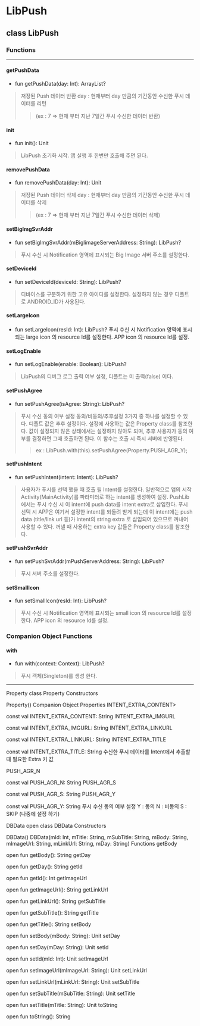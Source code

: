 LibPush
==========
## class LibPush
### Functions <hr/>
#### getPushData
* fun getPushData(day: Int): ArrayList<DBData>?
>저장된 Push 데이터 반환 day : 현재부터 day 만큼의 기간동안 수신한 푸시 데이터를 리턴 
>>(ex : 7 => 현재 부터 지난 7일간 푸시 수신한 데이터 반환)

#### init
* fun init(): Unit
>LibPush 초기화 시작. 앱 실행 후 한번만 호출해 주면 된다.

#### removePushData
* fun removePushData(day: Int): Unit
>저장된 Push 데이터 삭제 day : 현재부터 day 만큼의 기간동안 수신한 푸시 데이터를 삭제
>>(ex : 7 => 현재 부터 지난 7일간 푸시 수신한 데이터 삭제)

#### setBigImgSvrAddr
* fun setBigImgSvrAddr(mBigIimageServerAddress: String): LibPush?
>푸시 수신 시 Notification 영역에 표시되는 Big Image 서버 주소를 설정한다.

#### setDeviceId
* fun setDeviceId(deviceId: String): LibPush?
>디바이스를 구분하기 위한 고유 아이디를 설정한다. 설정하지 않는 경우 디폴트로 ANDROID_ID가 사용된다.

#### setLargeIcon
* fun setLargeIcon(resId: Int): LibPush?
푸시 수신 시 Notification 영역에 표시되는 large icon 의 resource Id를 설정한다. APP icon 의 resource Id를 설정.

#### setLogEnable
* fun setLogEnable(enable: Boolean): LibPush?
>LibPush의 디버그 로그 출력 여부 설정, 디폴트는 미 출력(false) 이다.

#### setPushAgree
* fun setPushAgree(isAgree: String): LibPush?
>푸시 수신 동의 여부 설정 동의/비동의/추후설정 3가지 중 하나를 설정할 수 있다. 디폴트 값은 추후 설정이다. 설정에 사용하는 값은 Property class를 참조한다. 값이 설정되지 않은 상태에서는 설정하지 않아도 되며, 추후 사용자가 동의 여부를 결정하면 그때 호출하면 된다. 이 함수는 호출 시 즉시 서버에 반영된다. 
>>ex : LibPush.with(this).setPushAgree(Property.PUSH_AGR_Y);

#### setPushIntent
* fun setPushIntent(intent: Intent): LibPush?
>사용자가 푸시를 선택 했을 때 호출 될 Intent를 설정한다. 일반적으로 앱의 시작 Activity(MainActivity)를 파라미터로 하는 intent를 생성하여 설정. PushLib에서는 푸시 수신 시 이 intent에 push data를 intent extra로 삽입한다. 푸시 선택 시 APP은 여기서 설정한 intent를 되돌려 받게 되는데 이 intent에는 push data (title/link url 등)가 intent의 string extra 로 삽입되어 있으므로 꺼내어 사용할 수 있다. 꺼낼 때 사용하는 extra key 값들은 Property class를 참조한다.

#### setPushSvrAddr
* fun setPushSvrAddr(mPushServerAddress: String): LibPush?
>푸시 서버 주소를 설정한다.

#### setSmallIcon
* fun setSmallIcon(resId: Int): LibPush?
>푸시 수신 시 Notification 영역에 표시되는 small icon 의 resource Id를 설정한다. APP icon 의 resource Id를 설정.

### Companion Object Functions
#### with
* fun with(context: Context): LibPush?
>푸시 객체(Singleton)를 생성 한다.
<hr/>
Property
class Property
Constructors
<init>

Property()
Companion Object Properties
INTENT_EXTRA_CONTENT>

const val INTENT_EXTRA_CONTENT: String
INTENT_EXTRA_IMGURL

const val INTENT_EXTRA_IMGURL: String
INTENT_EXTRA_LINKURL

const val INTENT_EXTRA_LINKURL: String
INTENT_EXTRA_TITLE

const val INTENT_EXTRA_TITLE: String
수신한 푸시 데이타를 Intent에서 추출할 때 필요한 Extra 키 값

PUSH_AGR_N

const val PUSH_AGR_N: String
PUSH_AGR_S

const val PUSH_AGR_S: String
PUSH_AGR_Y

const val PUSH_AGR_Y: String
푸시 수신 동의 여부 설정 Y : 동의 N : 비동의 S : SKIP (나중에 설정 하기)


DBData
open class DBData
Constructors
<init>

DBData()
DBData(mId: Int, mTitle: String, mSubTitle: String, mBody: String, mImageUrl: String, mLinkUrl: String, mDay: String)
Functions
getBody

open fun getBody(): String
getDay

open fun getDay(): String
getId

open fun getId(): Int
getImageUrl

open fun getImageUrl(): String
getLinkUrl

open fun getLinkUrl(): String
getSubTitle

open fun getSubTitle(): String
getTitle

open fun getTitle(): String
setBody

open fun setBody(mBody: String): Unit
setDay

open fun setDay(mDay: String): Unit
setId

open fun setId(mId: Int): Unit
setImageUrl

open fun setImageUrl(mImageUrl: String): Unit
setLinkUrl

open fun setLinkUrl(mLinkUrl: String): Unit
setSubTitle

open fun setSubTitle(mSubTitle: String): Unit
setTitle

open fun setTitle(mTitle: String): Unit
toString

open fun toString(): String
